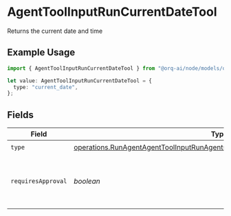 # AgentToolInputRunCurrentDateTool

Returns the current date and time

## Example Usage

```typescript
import { AgentToolInputRunCurrentDateTool } from "@orq-ai/node/models/operations";

let value: AgentToolInputRunCurrentDateTool = {
  type: "current_date",
};
```

## Fields

| Field                                                                                                                                                                              | Type                                                                                                                                                                               | Required                                                                                                                                                                           | Description                                                                                                                                                                        |
| ---------------------------------------------------------------------------------------------------------------------------------------------------------------------------------- | ---------------------------------------------------------------------------------------------------------------------------------------------------------------------------------- | ---------------------------------------------------------------------------------------------------------------------------------------------------------------------------------- | ---------------------------------------------------------------------------------------------------------------------------------------------------------------------------------- |
| `type`                                                                                                                                                                             | [operations.RunAgentAgentToolInputRunAgentsRequestRequestBodySettingsTools11Type](../../models/operations/runagentagenttoolinputrunagentsrequestrequestbodysettingstools11type.md) | :heavy_check_mark:                                                                                                                                                                 | N/A                                                                                                                                                                                |
| `requiresApproval`                                                                                                                                                                 | *boolean*                                                                                                                                                                          | :heavy_minus_sign:                                                                                                                                                                 | Whether this tool requires approval before execution                                                                                                                               |